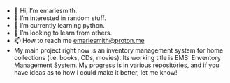 - 👋 Hi, I’m emariesmith.
- 👀 I’m interested in random stuff.
- 🌱 I’m currently learning python.
- 💞️ I’m looking to learn from others.
- 📫 How to reach me emariesmith@proton.me
-  My main project right now is an inventory management system for home collections (i.e. books, CDs, movies). Its working title is EMS: Enventory Management System. My progress is in various repositories, and if you have ideas as to how I could make it better, let me know!

<!---
emariesmith/emariesmith is a ✨ special ✨ repository because its `README.md` (this file) appears on your GitHub profile.
You can click the Preview link to take a look at your changes.
--->
